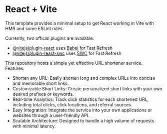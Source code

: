 # React + Vite

This template provides a minimal setup to get React working in Vite with HMR and some ESLint rules.

Currently, two official plugins are available:

- [@vitejs/plugin-react](https://github.com/vitejs/vite-plugin-react/blob/main/packages/plugin-react/README.md) uses [Babel](https://babeljs.io/) for Fast Refresh
- [@vitejs/plugin-react-swc](https://github.com/vitejs/vite-plugin-react-swc) uses [SWC](https://swc.rs/) for Fast Refresh


This repository hosts a simple yet effective URL shortener service.
Features:
 * Shorten any URL: Easily shorten long and complex URLs into concise and memorable short links.
 * Customizable Short Links: Create personalized short links with your own desired prefixes or keywords.
 * Real-time Analytics: Track click statistics for each shortened URL, including total clicks, click locations, and referral sources.
 * Easy Integration: Integrate the service into your own applications or websites through a user-friendly API.
 * Scalable Architecture: Designed to handle a high volume of requests with minimal latency.
